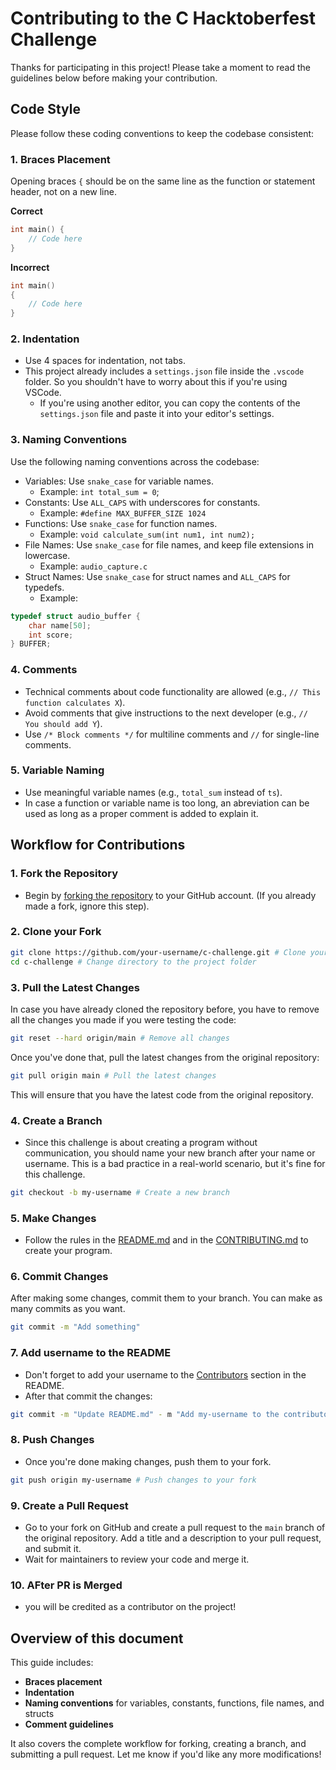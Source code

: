 # Contributing to the C Hacktoberfest Challenge

Thanks for participating in this project! Please take a moment to read the guidelines below before making your contribution.

## Code Style

Please follow these coding conventions to keep the codebase consistent:

### 1. Braces Placement

Opening braces `{` should be on the same line as the function or statement header, not on a new line.

**Correct**

```c
int main() {
    // Code here
}
```

**Incorrect**

```c
int main()
{
    // Code here
}
```

### 2. Indentation

- Use 4 spaces for indentation, not tabs.
- This project already includes a `settings.json` file inside the `.vscode` folder. So you shouldn't have to worry about this if you're using VSCode.
  - If you're using another editor, you can copy the contents of the `settings.json` file and paste it into your editor's settings.

### 3. Naming Conventions

Use the following naming conventions across the codebase:

- Variables: Use `snake_case` for variable names.
  - Example: `int total_sum = 0`;
- Constants: Use `ALL_CAPS` with underscores for constants.
  - Example: `#define MAX_BUFFER_SIZE 1024`
- Functions: Use `snake_case` for function names.
  - Example: `void calculate_sum(int num1, int num2);`
- File Names: Use `snake_case` for file names, and keep file extensions in lowercase.
  - Example: `audio_capture.c`
- Struct Names: Use `snake_case` for struct names and `ALL_CAPS` for typedefs.
  - Example:

```c
typedef struct audio_buffer {
    char name[50];
    int score;
} BUFFER;
```

### 4. Comments

- Technical comments about code functionality are allowed (e.g., `// This function calculates X`).
- Avoid comments that give instructions to the next developer (e.g., `// You should add Y`).
- Use `/* Block comments */` for multiline comments and `//` for single-line comments.

### 5. Variable Naming

- Use meaningful variable names (e.g., `total_sum` instead of `ts`).
- In case a function or variable name is too long, an abreviation can be used as long as a proper comment is added to explain it.

## Workflow for Contributions

### 1. Fork the Repository

- Begin by [forking the repository](https://docs.github.com/en/pull-requests/collaborating-with-pull-requests/working-with-forks/fork-a-repo) to your GitHub account. (If you already made a fork, ignore this step).

### 2. Clone your Fork

```bash
git clone https://github.com/your-username/c-challenge.git # Clone your fork
cd c-challenge # Change directory to the project folder
```

### 3. Pull the Latest Changes

In case you have already cloned the repository before, you have to remove all the changes you made if you were testing the code:

```bash
git reset --hard origin/main # Remove all changes
```

Once you've done that, pull the latest changes from the original repository:

```bash
git pull origin main # Pull the latest changes
```

This will ensure that you have the latest code from the original repository.

### 4. Create a Branch

- Since this challenge is about creating a program without communication, you should name your new branch after your name or username. This is a bad practice in a real-world scenario, but it's fine for this challenge.

```bash
git checkout -b my-username # Create a new branch
```

### 5. Make Changes

- Follow the rules in the [README.md](./README.md) and in the [CONTRIBUTING.md](./CONTRIBUTING.md) to create your program.

### 6. Commit Changes

After making some changes, commit them to your branch. You can make as many commits as you want.

```bash
git commit -m "Add something"
```

### 7. Add username to the README

- Don't forget to add your username to the [Contributors](./README.md#contributors) section in the README.
- After that commit the changes:

```bash
git commit -m "Update README.md" - m "Add my-username to the contributors list"
```

### 8. Push Changes

- Once you're done making changes, push them to your fork.

```bash
git push origin my-username # Push changes to your fork
```

### 9. Create a Pull Request

- Go to your fork on GitHub and create a pull request to the `main` branch of the original repository. Add a title and a description to your pull request, and submit it.
- Wait for maintainers to review your code and merge it.

### 10. AFter PR is Merged

- you will be credited as a contributor on the project!

## Overview of this document

This guide includes:

- **Braces placement**
- **Indentation**
- **Naming conventions** for variables, constants, functions, file names, and structs
- **Comment guidelines**

It also covers the complete workflow for forking, creating a branch, and submitting a pull request. Let me know if you'd like any more modifications!
